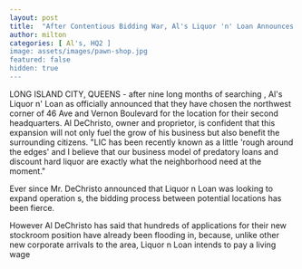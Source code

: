 ```yaml
---
layout: post
title:  "After Contentious Bidding War, Al's Liquor 'n' Loan Announces HQ2 Across the Street"
author: milton
categories: [ Al's, HQ2 ]
image: assets/images/pawn-shop.jpg
featured: false
hidden: true
---
```


LONG ISLAND CITY, QUEENS - after nine long months of searching , Al's Liquor n' Loan as officially announced that they have chosen the northwest corner of 46 Ave and Vernon Boulevard for the location for their second headquarters. Al DeChristo, owner and proprietor, is confident that this expansion will not only fuel the grow of his business but also benefit the surrounding citizens. "LIC has been recently known as a little 'rough around the edges' and I believe that our business model of predatory loans and discount hard liquor are exactly what the neighborhood need at the moment."

Ever since Mr. DeChristo announced that Liquor n Loan was looking to expand operation s, the bidding process between potential locations has been fierce.

However Al DeChristo has said that hundreds of applications for their new stockroom position have already been flooding in, because, unlike other new corporate arrivals to the area, Liquor n Loan intends to pay a living wage
